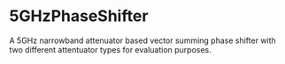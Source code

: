 # 5GHzPhaseShifter
 A 5GHz narrowband attenuator based vector summing phase shifter with two different attentuator types for evaluation purposes.
